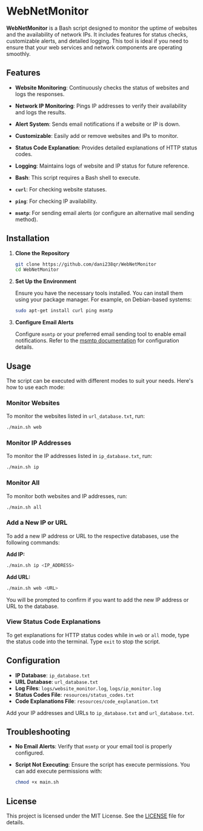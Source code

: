 # WebNetMonitor

**WebNetMonitor** is a Bash script designed to monitor the uptime of websites and the availability of network IPs. It includes features for status checks, customizable alerts, and detailed logging. This tool is ideal if you need to ensure that your web services and network components are operating smoothly.

## Features

- **Website Monitoring**: Continuously checks the status of websites and logs the responses.
- **Network IP Monitoring**: Pings IP addresses to verify their availability and logs the results.
- **Alert System**: Sends email notifications if a website or IP is down.
- **Customizable**: Easily add or remove websites and IPs to monitor.
- **Status Code Explanation**: Provides detailed explanations of HTTP status codes.
- **Logging**: Maintains logs of website and IP status for future reference.



- **Bash**: This script requires a Bash shell to execute.
- **`curl`**: For checking website statuses.
- **`ping`**: For checking IP availability.
- **`msmtp`**: For sending email alerts (or configure an alternative mail sending method).

## Installation

1. **Clone the Repository**

   ```bash
   git clone https://github.com/dani238qr/WebNetMonitor
   cd WebNetMonitor
   ```

2. **Set Up the Environment**

   Ensure you have the necessary tools installed. You can install them using your package manager. For example, on Debian-based systems:

   ```bash
   sudo apt-get install curl ping msmtp
   ```

3. **Configure Email Alerts**

   Configure `msmtp` or your preferred email sending tool to enable email notifications. Refer to the [msmtp documentation](https://marlam.de/msmtp/) for configuration details.

## Usage

The script can be executed with different modes to suit your needs. Here's how to use each mode:

### Monitor Websites

To monitor the websites listed in `url_database.txt`, run:

```bash
./main.sh web
```

### Monitor IP Addresses

To monitor the IP addresses listed in `ip_database.txt`, run:

```bash
./main.sh ip
```

### Monitor All

To monitor both websites and IP addresses, run:

```bash
./main.sh all
```

### Add a New IP or URL

To add a new IP address or URL to the respective databases, use the following commands:

**Add IP:**

```bash
./main.sh ip <IP_ADDRESS>
```

**Add URL:**

```bash
./main.sh web <URL>
```

You will be prompted to confirm if you want to add the new IP address or URL to the database.

### View Status Code Explanations

To get explanations for HTTP status codes while in `web` or `all` mode, type the status code into the terminal. Type `exit` to stop the script.

## Configuration

- **IP Database**: `ip_database.txt`
- **URL Database**: `url_database.txt`
- **Log Files**: `logs/website_monitor.log`, `logs/ip_monitor.log`
- **Status Codes File**: `resources/status_codes.txt`
- **Code Explanations File**: `resources/code_explanation.txt`

Add your IP addresses and URLs to `ip_database.txt` and `url_database.txt`.

## Troubleshooting

- **No Email Alerts**: Verify that `msmtp` or your email tool is properly configured.
- **Script Not Executing**: Ensure the script has execute permissions. You can add execute permissions with:

  ```bash
  chmod +x main.sh
  ```

## License

This project is licensed under the MIT License. See the [LICENSE](LICENSE) file for details.


